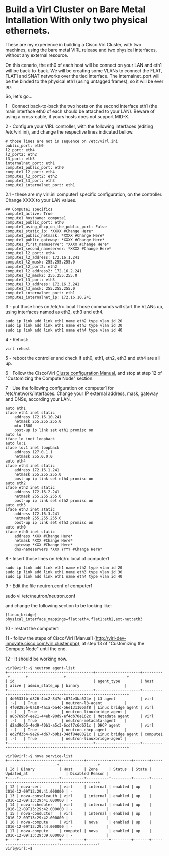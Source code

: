 # Build a Virl Cluster on Bare Metal Intallation With only two physical ethernets. 

These are my experience in building a Cisco Virl Cluster, with two machines, using the bare metal VIRL release and two physical interfaces, without any external resource.

On this cenario, the eth0 of each host will be connect on your LAN and eth1 will be back-to-back. We will be creating some VLANs to connect the FLAT, FLAT1 and SNAT networks over the tied interface. The internalnet_port will be the binded to the physical eth1 (using untagged frames), so it will be ever up.

So, let's go...


1 -  Connect back-to-back the two hosts on the second interface eth1 (the main interface eth0 of each should be attached to your LAN). Beware of using a cross-cable, if yours hosts does not support MID-X.

2 - Configure your VIRL controller, with the following interfaces (editing /etc/virl.ini), and change the respective lines indicated bellow.

```
# those lines are not in sequence on /etc/virl.ini
public_port: eth0
l2_port: eth4
l2_port2: eth2 
l3_port: eth3 
internalnet_port: eth1 
compute1_public_port: eth0
compute1_l2_port: eth4
compute1_l2_port2: eth2
compute1_l3_port: eth3
compute1_internalnet_port: eth1
```

2.1 -  these are my virl.ini computer1 specific configuration, on the controller.
Change XXXX to your LAN values.

```
## Compute1 specifics
compute1_active: True
compute1_hostname: compute1
compute1_public_port: eth0
compute1_using_dhcp_on_the_public_port: False
compute1_static_ip: *XXXX #Change Here*
compute1_public_netmask: *XXXX #Change Here* 
compute1_public_gateway: *XXXX #Change Here*
compute1_first_nameserver: *XXXX #Change Here*
compute1_second_nameserver: *XXXX #Change Here*
compute1_l2_port: eth4
compute1_l2_address: 172.16.1.241
compute1_l2_mask: 255.255.255.0
compute1_l2_port2: eth2
compute1_l2_address2: 172.16.2.241
compute1_l2_mask2: 255.255.255.0
compute1_l3_port: eth3
compute1_l3_address: 172.16.3.241
compute1_l3_mask: 255.255.255.0
compute1_internalnet_port: eth1
compute1_internalnet_ip: 172.16.10.241
```

3 - put those lines on /etc/rc.local
Those commands will start the VLANs up, using interfaces named as eth2, eth3 and eth4.

```
sudo ip link add link eth1 name eth2 type vlan id 20
sudo ip link add link eth1 name eth3 type vlan id 30
sudo ip link add link eth1 name eth4 type vlan id 40
```

4 - Rehost: 

``` 
virl rehost
```

5 - reboot the controller and check if eth0, eth1, eth2, eth3 and eth4 are all up.


6 - Follow the Cisco/Virl [Cluste configuration Manual](http://virl-dev-innovate.cisco.com/virl.cluster.php), and stop at step 12 of "Customizing the Compute Node" section.

7 - Use the following configuration on computer1 for /etc/network/interfaces. Change your IP external address, mask, gateway and DNSs, according your LAN.


```
auto eth1
iface eth1 inet static
    address 172.16.10.241
    netmask 255.255.255.0
    mtu 1500
    post-up ip link set eth1 promisc on
auto lo
iface lo inet loopback
auto lo:1
iface lo:1 inet loopback
    address 127.0.1.1
    netmask 255.0.0.0
auto eth4
iface eth4 inet static
    address 172.16.1.241
    netmask 255.255.255.0
    post-up ip link set eth4 promisc on
auto eth2
iface eth2 inet static
    address 172.16.2.241
    netmask 255.255.255.0
    post-up ip link set eth2 promisc on
auto eth3
iface eth3 inet static
    address 172.16.3.241
    netmask 255.255.255.0
    post-up ip link set eth3 promisc on
auto eth0
iface eth0 inet static
    address *XXX #Change Here*
    netmask *XXX #Change Here*
    gateway *XXX #Change Here*
    dns-nameservers *XXX YYYY #Change Here*
```

8 - Insert those lines on /etc/rc.local of computer1

```
sudo ip link add link eth1 name eth2 type vlan id 20
sudo ip link add link eth1 name eth3 type vlan id 30
sudo ip link add link eth1 name eth4 type vlan id 40
```

9 -  Edit the file neutron.conf of computer1

sudo vi /etc/neutron/neutron.conf

and change the following section to be looking like:

```
[linux_bridge]
physical_interface_mappings=flat:eth4,flat1:eth2,ext-net:eth3
```

10 - restart the computer1

11 - follow the steps of Cisco/Virl [Manual] (http://virl-dev-innovate.cisco.com/virl.cluster.php),  at step 13 of "Customizing the Compute Node" until the end. 

12 - It should be working now.
``` 
virl@virl:~$ neutron agent-list
+--------------------------------------+--------------------+----------+-------+----------------+---------------------------+
| id                                   | agent_type         | host     | alive | admin_state_up | binary                    |
+--------------------------------------+--------------------+----------+-------+----------------+---------------------------+
| 4d0533fb-d826-4bc2-847d-c074e3ba574e | L3 agent           | virl     | :-)   | True           | neutron-l3-agent          |
| 4f08285b-0a18-4a1a-ba4d-56e131105af8 | Linux bridge agent | virl     | :-)   | True           | neutron-linuxbridge-agent |
| a8b769bf-ee21-44eb-90d9-ef4db70e162c | Metadata agent     | virl     | :-)   | True           | neutron-metadata-agent    |
| d2ad9c65-4ed9-40b1-a5c3-6cdf7c6d671c | DHCP agent         | virl     | :-)   | True           | neutron-dhcp-agent        |
| ed2fd3b4-9e26-4d67-b0b1-34df84e8321c | Linux bridge agent | compute1 | :-)   | True           | neutron-linuxbridge-agent |
+--------------------------------------+--------------------+----------+-------+----------------+---------------------------+

virl@virl:~$ nova service-list
+----+------------------+----------+----------+---------+-------+----------------------------+-----------------+
| Id | Binary           | Host     | Zone     | Status  | State | Updated_at                 | Disabled Reason |
+----+------------------+----------+----------+---------+-------+----------------------------+-----------------+
| 12 | nova-cert        | virl     | internal | enabled | up    | 2016-12-09T13:29:41.000000 | -               |
| 13 | nova-consoleauth | virl     | internal | enabled | up    | 2016-12-09T13:29:41.000000 | -               |
| 14 | nova-scheduler   | virl     | internal | enabled | up    | 2016-12-09T13:29:42.000000 | -               |
| 15 | nova-conductor   | virl     | internal | enabled | up    | 2016-12-09T13:29:42.000000 | -               |
| 16 | nova-compute     | virl     | nova     | enabled | up    | 2016-12-09T13:29:44.000000 | -               |
| 17 | nova-compute     | compute1 | nova     | enabled | up    | 2016-12-09T13:29:39.000000 | -               |
+----+------------------+----------+----------+---------+-------+----------------------------+-----------------+
virl@virl:~$ 
```
